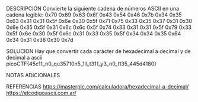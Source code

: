 
DESCRIPCION
Convierte la siguiente cadena de números ASCII en una cadena legible:
0x70 0x69 0x63 0x6f 0x43 0x54 0x46 0x7b 0x34 0x35 0x63 0x31 0x31 0x5f 0x6e 0x30 0x5f 0x71 0x75 0x33 0x35 0x37 0x31 0x30 0x6e 0x35 0x5f 0x31 0x6c 0x6c 0x5f 0x74 0x33 0x31 0x31 0x5f 0x79 0x33 0x5f 0x6e 0x30 0x5f 0x6c 0x31 0x33 0x35 0x5f 0x34 0x34 0x35 0x64 0x34 0x31 0x38 0x30 0x7d

SOLUCION
Hay que convertir cada carácter de hexadecimal a decimal y de decimal a ascii
picoCTF{45c11_n0_qu35710n5_1ll_t311_y3_n0_l135_445d4180}

NOTAS ADICIONALES

REFERENCIAS
https://masterplc.com/calculadora/hexadecimal-a-decimal/
https://elcodigoascii.com.ar/ 